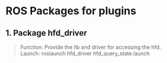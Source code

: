 # ROS Packages for plugins

## 1. Package hfd_driver

> Function: Provide the lib and driver for accessing the hfd.<br>
> Launch: roslaunch hfd_driver hfd_query_state.launch
